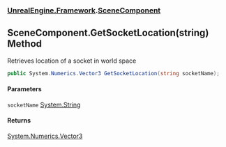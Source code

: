 ### [UnrealEngine.Framework](./UnrealEngine-Framework.md 'UnrealEngine.Framework').[SceneComponent](./SceneComponent.md 'UnrealEngine.Framework.SceneComponent')
## SceneComponent.GetSocketLocation(string) Method
Retrieves location of a socket in world space  
```csharp
public System.Numerics.Vector3 GetSocketLocation(string socketName);
```
#### Parameters
<a name='UnrealEngine-Framework-SceneComponent-GetSocketLocation(string)-socketName'></a>
`socketName` [System.String](https://docs.microsoft.com/en-us/dotnet/api/System.String 'System.String')  
  
#### Returns
[System.Numerics.Vector3](https://docs.microsoft.com/en-us/dotnet/api/System.Numerics.Vector3 'System.Numerics.Vector3')  
